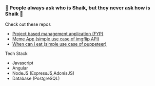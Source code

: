 ### 🤡 People always ask who is Shaik, but they never ask how is Shaik 🤡

Check out these repos 
- [Project based management application (FYP)](https://github.com/shaikzhafir/fyp-test)
- [Meme App (simple use case of imgflip API)](https://github.com/shaikzhafir/meme-app)
- [When can i eat (simple use case of puppeteer)](https://github.com/shaikzhafir/when-eat)

Tech Stack
- Javascript
- Angular
- NodeJS (ExpressJS,AdonisJS)
- Database (PostgreSQL)

<!--
**shaikzhafir/shaikzhafir** is a ✨ _special_ ✨ repository because its `README.md` (this file) appears on your GitHub profile.

Here are some ideas to get you started:

- 🔭 I’m currently working on ...
- 🌱 I’m currently learning ...
- 👯 I’m looking to collaborate on ...
- 🤔 I’m looking for help with ...
- 💬 Ask me about ...
- 📫 How to reach me: ...
- 😄 Pronouns: ...
- ⚡ Fun fact: ...
-->
